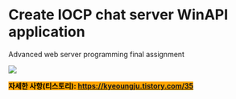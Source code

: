 # Create IOCP chat server WinAPI application

Advanced web server programming final assignment

 <img src="https://img1.daumcdn.net/thumb/R1280x0/?scode=mtistory2&fname=https%3A%2F%2Fblog.kakaocdn.net%2Fdn%2Fbm1WHY%2FbtrX6ooa7Ui%2FtdBjTkT880z5KRpbM5T3ak%2Fimg.png"> 
  
 <mark style="background-color:orange">**자세한 사항(티스토리): https://kyeoungju.tistory.com/35**  </mark> 
